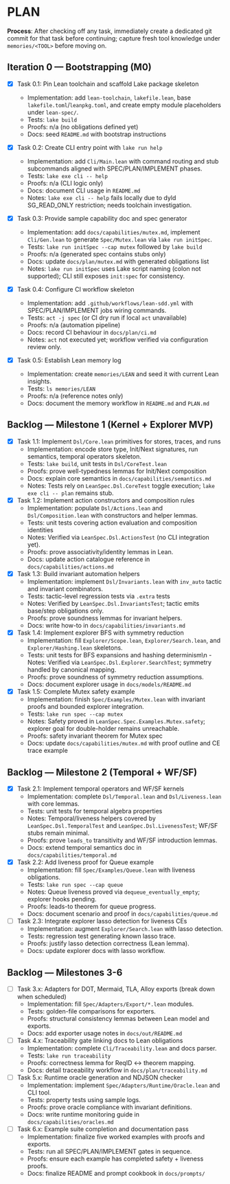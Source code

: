 # PLAN

**Process**: After checking off any task, immediately create a dedicated git commit for that task before continuing; capture fresh tool knowledge under `memories/<TOOL>` before moving on.

## Iteration 0 — Bootstrapping (M0)
- [x] Task 0.1: Pin Lean toolchain and scaffold Lake package skeleton
  - Implementation: add `lean-toolchain`, `lakefile.lean`, base `lakefile.toml`/`leanpkg.toml`, and create empty module placeholders under `lean-spec/`.
  - Tests: `lake build`
  - Proofs: n/a (no obligations defined yet)
  - Docs: seed `README.md` with bootstrap instructions
- [x] Task 0.2: Create CLI entry point with `lake run help`
  - Implementation: add `Cli/Main.lean` with command routing and stub subcommands aligned with SPEC/PLAN/IMPLEMENT phases.
  - Tests: `lake exe cli -- help`
  - Proofs: n/a (CLI logic only)
  - Docs: document CLI usage in `README.md`
  - Notes: `lake exe cli -- help` fails locally due to dyld SG_READ_ONLY restriction; needs toolchain investigation.
- [x] Task 0.3: Provide sample capability doc and spec generator
  - Implementation: add `docs/capabilities/mutex.md`, implement `Cli/Gen.lean` to generate `Spec/Mutex.lean` via `lake run initSpec`.
  - Tests: `lake run initSpec --cap mutex` followed by `lake build`
  - Proofs: n/a (generated spec contains stubs only)
  - Docs: update `docs/plan/mutex.md` with generated obligations list
  - Notes: `lake run initSpec` uses Lake script naming (colon not supported); CLI still exposes `init:spec` for consistency.
- [x] Task 0.4: Configure CI workflow skeleton
  - Implementation: add `.github/workflows/lean-sdd.yml` with SPEC/PLAN/IMPLEMENT jobs wiring commands.
  - Tests: `act -j spec` (or CI dry run if local `act` unavailable)
  - Proofs: n/a (automation pipeline)
  - Docs: record CI behaviour in `docs/plan/ci.md`
  - Notes: `act` not executed yet; workflow verified via configuration review only.

- [x] Task 0.5: Establish Lean memory log
  - Implementation: create `memories/LEAN` and seed it with current Lean insights.
  - Tests: `ls memories/LEAN`
  - Proofs: n/a (reference notes only)
  - Docs: document the memory workflow in `README.md` and `PLAN.md`

## Backlog — Milestone 1 (Kernel + Explorer MVP)
- [x] Task 1.1: Implement `Dsl/Core.lean` primitives for stores, traces, and runs
  - Implementation: encode store type, Init/Next signatures, run semantics, temporal operators skeleton.
  - Tests: `lake build`, unit tests in `Dsl/CoreTest.lean`
  - Proofs: prove well-typedness lemmas for Init/Next composition
  - Docs: explain core semantics in `docs/capabilities/semantics.md`
  - Notes: Tests rely on `LeanSpec.Dsl.CoreTest` toggle execution; `lake exe cli -- plan` remains stub.
- [x] Task 1.2: Implement action constructors and composition rules
  - Implementation: populate `Dsl/Actions.lean` and `Dsl/Composition.lean` with constructors and helper lemmas.
  - Tests: unit tests covering action evaluation and composition identities
  - Notes: Verified via `LeanSpec.Dsl.ActionsTest` (no CLI integration yet).
  - Proofs: prove associativity/identity lemmas in Lean.
  - Docs: update action catalogue reference in `docs/capabilities/actions.md`
- [x] Task 1.3: Build invariant automation helpers
  - Implementation: implement `Dsl/Invariants.lean` with `inv_auto` tactic and invariant combinators.
  - Tests: tactic-level regression tests via `.extra` tests
  - Notes: Verified by `LeanSpec.Dsl.InvariantsTest`; tactic emits base/step obligations only.
  - Proofs: prove soundness lemmas for invariant helpers.
  - Docs: write how-to in `docs/capabilities/invariants.md`
- [x] Task 1.4: Implement explorer BFS with symmetry reduction
  - Implementation: fill `Explorer/Scope.lean`, `Explorer/Search.lean`, and `Explorer/Hashing.lean` skeletons.
  - Tests: unit tests for BFS expansions and hashing determinism\n  - Notes: Verified via `LeanSpec.Dsl.Explorer.SearchTest`; symmetry handled by canonical mapping.
  - Proofs: prove soundness of symmetry reduction assumptions.
  - Docs: document explorer usage in `docs/models/README.md`
- [x] Task 1.5: Complete Mutex safety example
  - Implementation: finish `Spec/Examples/Mutex.lean` with invariant proofs and bounded explorer integration.
  - Tests: `lake run spec --cap mutex`
  - Notes: Safety proved in `LeanSpec.Spec.Examples.Mutex.safety`; explorer goal for double-holder remains unreachable.
  - Proofs: safety invariant theorem for Mutex spec
  - Docs: update `docs/capabilities/mutex.md` with proof outline and CE trace example

## Backlog — Milestone 2 (Temporal + WF/SF)
- [x] Task 2.1: Implement temporal operators and WF/SF kernels
  - Implementation: complete `Dsl/Temporal.lean` and `Dsl/Liveness.lean` with core lemmas.
  - Tests: unit tests for temporal algebra properties
  - Notes: Temporal/liveness helpers covered by `LeanSpec.Dsl.TemporalTest` and `LeanSpec.Dsl.LivenessTest`; WF/SF stubs remain minimal.
  - Proofs: prove `leads_to` transitivity and WF/SF introduction lemmas.
  - Docs: extend temporal semantics doc in `docs/capabilities/temporal.md`
- [x] Task 2.2: Add liveness proof for Queue example
  - Implementation: fill `Spec/Examples/Queue.lean` with liveness obligations.
  - Tests: `lake run spec --cap queue`
  - Notes: Queue liveness proved via `dequeue_eventually_empty`; explorer hooks pending.
  - Proofs: leads-to theorem for queue progress.
  - Docs: document scenario and proof in `docs/capabilities/queue.md`
- [ ] Task 2.3: Integrate explorer lasso detection for liveness CEs
  - Implementation: augment `Explorer/Search.lean` with lasso detection.
  - Tests: regression test generating known lasso trace.
  - Proofs: justify lasso detection correctness (Lean lemma).
  - Docs: update explorer docs with lasso workflow.

## Backlog — Milestones 3-6
- [ ] Task 3.x: Adapters for DOT, Mermaid, TLA, Alloy exports (break down when scheduled)
  - Implementation: fill `Spec/Adapters/Export/*.lean` modules.
  - Tests: golden-file comparisons for exporters.
  - Proofs: structural consistency lemmas between Lean model and exports.
  - Docs: add exporter usage notes in `docs/out/README.md`
- [ ] Task 4.x: Traceability gate linking docs to Lean obligations
  - Implementation: complete `Cli/Traceability.lean` and docs parser.
  - Tests: `lake run traceability`
  - Proofs: correctness lemma for ReqID ↔ theorem mapping.
  - Docs: detail traceability workflow in `docs/plan/traceability.md`
- [ ] Task 5.x: Runtime oracle generation and NDJSON checker
  - Implementation: implement `Spec/Adapters/Runtime/Oracle.lean` and CLI tool.
  - Tests: property tests using sample logs.
  - Proofs: prove oracle compliance with invariant definitions.
  - Docs: write runtime monitoring guide in `docs/capabilities/oracles.md`
- [ ] Task 6.x: Example suite completion and documentation pass
  - Implementation: finalize five worked examples with proofs and exports.
  - Tests: run all SPEC/PLAN/IMPLEMENT gates in sequence.
  - Proofs: ensure each example has completed safety + liveness proofs.
  - Docs: finalize README and prompt cookbook in `docs/prompts/`
